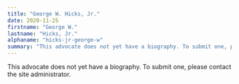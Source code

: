 ```yaml
---
title: "George W. Hicks, Jr."
date: 2020-11-25
firstname: "George W."
lastname: "Hicks, Jr."
alphaname: "hicks-jr-george-w"
summary: "This advocate does not yet have a biography. To submit one, please contact the site administrator."
---
```

This advocate does not yet have a biography. To submit one, please contact the site administrator.

